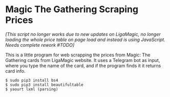# Magic The Gathering Scraping Prices

*[This script no longer works due to new updates on LigaMagic, no longer loading the whole price table on page load and instead is using JavaScript. Needs complete rework #TODO]*

This is a little program for web scrapping the prices from Magic: The Gathering cards from LigaMagic website. 
It uses a Telegram bot as input, where you type the name of the card, and if the program finds it it returns card info.

```
$ sudo pip3 install bs4
$ sudo pip3 install beautifultable
$ yaourt lxml (parsing)
```

